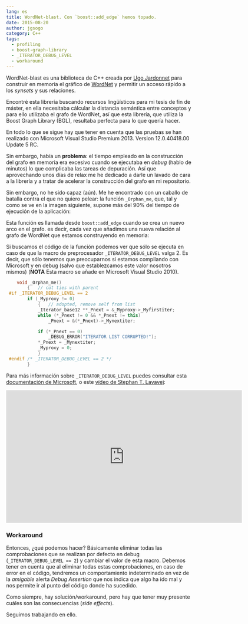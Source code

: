 ```yaml
---
lang: es
title: WordNet-blast. Con `boost::add_edge` hemos topado.
date: 2015-08-20
author: jgsogo
category: C++
tags: 
  - profiling
  - boost-graph-library
  - _ITERATOR_DEBUG_LEVEL
  - workaround
---
```



<content-github-repository repository="jardon-u/wordnet-blast">WordNet-blast</content-github-repository>
es una biblioteca de C++ creada por [Ugo Jardonnet](http://logserv.free.fr/) para construir en memoria el gráfico de
[WordNet](http://wordnet.princeton.edu/) y permitir un acceso rápido a los *synsets* y sus
relaciones.

<!--more-->

Encontré esta librería buscando recursos lingüísticos para mi tesis de fin de máster, en ella
necesitaba cálcular la distancia semántica entre conceptos y para ello utilizaba el grafo de WordNet,
así que esta librería, que utiliza la Boost Graph Library (BGL), resultaba perfecta para lo que
quería hacer.

<base-alert type="next">
En todo lo que se sigue hay que tener en cuenta que las pruebas se han
realizado con Microsoft Visual Studio Premium 2013. Version 12.0.40418.00 Update 5 RC.
</base-alert>

Sin embargo, había un **problema**: el tiempo empleado en la construcción del grafo en memoria era
excesivo cuando se ejecutaba en *debug* (hablo de minutos) lo que complicaba las tareas de depuración.
Así que aprovechando unos días de relax me he dedicado a darle un lavado de cara a la librería y a
tratar de acelerar la construcción del grafo en
<content-github-repository repository="jgsogo/wordnet-blast">mi repositorio</content-github-repository>.

Sin embargo, no he sido capaz (aún). Me he encontrado con un caballo de batalla contra el que no quiero
pelear: la función ``_Orphan_me``, que, tal y como se ve en la imagen siguiente, supone más del 90% del tiempo
de ejecución de la aplicación:

<article-image
    src="/img/2015/wordnet-blast_profiling_1.png"
    caption="Profiling librería wordnet-blast"></article-image>

Esta función es llamada desde ``boost::add_edge`` cuando se crea un nuevo arco en el grafo. es decir, cada
vez que añadimos una nueva relación al grafo de WordNet que estamos construyendo en memoria:

<article-image
    src="/img/2015/wordnet-blast_profiling_2.png"
    caption="Profiling librería wordnet-blast"></article-image>

Si buscamos el código de la función podemos ver que sólo se ejecuta en caso de que la macro de preprocesador
``_ITERATOR_DEBUG_LEVEL`` valga 2. Es decir, que sólo tenemos que preocuparnos si estamos compilando con
Microsoft y en debug (salvo que establezcamos este valor nosotros mismos) (**NOTA** Esta macro se añade en
Microsoft Visual Studio 2010).

```cpp
	void _Orphan_me()
		{	// cut ties with parent
 #if _ITERATOR_DEBUG_LEVEL == 2
		if (_Myproxy != 0)
			{	// adopted, remove self from list
			_Iterator_base12 **_Pnext = &_Myproxy->_Myfirstiter;
			while (*_Pnext != 0 && *_Pnext != this)
				_Pnext = &(*_Pnext)->_Mynextiter;

			if (*_Pnext == 0)
				_DEBUG_ERROR("ITERATOR LIST CORRUPTED!");
			*_Pnext = _Mynextiter;
			_Myproxy = 0;
			}
 #endif /* _ITERATOR_DEBUG_LEVEL == 2 */
		}
```

Para más información sobre ``_ITERATOR_DEBUG_LEVEL`` puedes consultar esta
[documentación de Microsoft](https://msdn.microsoft.com/en-us/library/hh697468.aspx), o este
[vídeo de Stephan T. Lavavej](https://channel9.msdn.com/Series/C9-Lectures-Stephan-T-Lavavej-Advanced-STL/C9-Lectures-Stephan-T-Lavavej-Advanced-STL-3-of-n):

<iframe src="https://channel9.msdn.com/Series/C9-Lectures-Stephan-T-Lavavej-Advanced-STL/C9-Lectures-Stephan-T-Lavavej-Advanced-STL-3-of-n/player" width="640" height="360" allowFullScreen frameBorder="0"></iframe>


### Workaround
Entonces, ¿qué podemos hacer? Básicamente eliminar todas las comprobaciones que se realizan por defecto
en debug (``_ITERATOR_DEBUG_LEVEL == 2``) y cambiar el valor de esta macro. Debemos tener en cuenta que
al eliminar todas estas comprobaciones, en caso de error en el código, tendremos un comportamiento indeterminado
en vez de la *amigable* alerta *Debug Assertion* que nos indica que algo ha ido mal y nos permite ir al punto
del código donde ha sucedido.

Como siempre, hay solución/workaround, pero hay que tener muy presente cuáles son las consecuencias (*side effects*).

Seguimos trabajando en ello.
